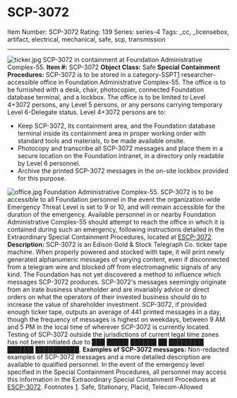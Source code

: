 # SCP-3072
Item Number: SCP-3072
Rating: 139
Series: series-4
Tags: _cc, _licensebox, artifact, electrical, mechanical, safe, scp, transmission

---

![ticker.jpg](https://scp-wiki.wdfiles.com/local--files/scp-3072/ticker.jpg)
SCP-3072 in containment at Foundation Administrative Complex-55.
**Item #:** SCP-3072
**Object Class:** Safe
**Special Containment Procedures:** SCP-3072 is to be stored in a category-SSPT[1](javascript:;) researcher-accessible office in Foundation Administrative Complex-55. The office is to be furnished with a desk, chair, photocopier, connected Foundation database terminal, and a lockbox.
The office is to be limited to Level 4+3072 persons, any Level 5 persons, or any persons carrying temporary Level 6-Delegate status.
Level 4+3072 persons are to:
  * Keep SCP-3072, its containment area, and the Foundation database terminal inside its containment area in proper working order with standard tools and materials, to be made available onsite.
  * Photocopy and transcribe all SCP-3072 messages and place them in a secure location on the Foundation intranet, in a directory only readable by Level 6 personnel.
  * Archive the printed SCP-3072 messages in the on-site lockbox provided for this purpose.

![office.jpg](https://scp-wiki.wdfiles.com/local--files/scp-3072/office.jpg)
Foundation Administrative Complex-55.
SCP-3072 is to be accessible to all Foundation personnel in the event the organization-wide Emergency Threat Level is set to 9 or 10, and will remain accessible for the duration of the emergency. Available personnel in or nearby Foundation Administrative Complex-55 should attempt to reach the office in which it is contained during such an emergency, following instructions detailed in the Extraordinary Special Containment Procedures, located at [ESCP-3072](/escp-3072).
**Description:** SCP-3072 is an Edison Gold & Stock Telegraph Co. ticker tape machine. When properly powered and stocked with tape, it will print newly generated alphanumeric messages of varying content, even if disconnected from a telegram wire and blocked off from electromagnetic signals of any kind. The Foundation has not yet discovered a method to influence which messages SCP-3072 produces.
SCP-3072's messages seemingly originate from an irate business shareholder and are invariably advice or direct orders on what the operators of their invested business should do to increase the value of shareholder investment.
SCP-3072, if provided enough ticker tape, outputs an average of 441 printed messages in a day, though the frequency of messages is highest on weekdays, between 9 AM and 5 PM in the local time of wherever SCP-3072 is currently located. Testing of SCP-3072 outside the jurisdictions of current legal time zones has not been initiated due to ███ █████ ██████ ██ ████████ ██████ ██████████.
**Examples of SCP-3072 messages:**
Non-redacted examples of SCP-3072 messages and a more detailed description are available to qualified personnel. In the event of the emergency level specified in the Special Containment Procedures, all personnel may access this information in the Extraordinary Special Containment Procedures at [ESCP-3072](/escp-3072).
Footnotes
[1](javascript:;). Safe, Stationary, Placid, Telecom-Allowed